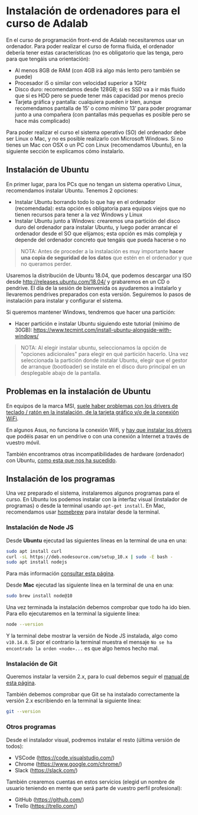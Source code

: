 # Instalación de ordenadores para el curso de Adalab

En el curso de programación front-end de Adalab necesitaremos usar un ordenador. Para poder realizar el curso de forma fluida, el ordenador debería tener estas características (no es obligatorio que las tenga, pero para que tengáis una orientación):

- Al menos 8GB de RAM (con 4GB irá algo más lento pero también se puede)
- Procesador i5 o similar con velocidad superior a 1GHz
- Disco duro: recomendamos desde 128GB; si es SSD va a ir más fluido que si es HDD pero se puede tener más capacidad por menos precio
- Tarjeta gráfica y pantalla: cualquiera pueden ir bien, aunque recomendamos pantalla de 15’ o como mínimo 13’ para poder programar junto a una compañera (con pantallas más pequeñas es posible pero se hace más complicado)

Para poder realizar el curso el sistema operativo (SO) del ordenador debe ser Linux o Mac, y no es posible realizarlo con Microsoft Windows. Si no tienes un Mac con OSX o un PC con Linux (recomendamos Ubuntu), en la siguiente sección te explicamos cómo instalarlo.

## Instalación de Ubuntu

En primer lugar, para los PCs que no tengan un sistema operativo Linux, recomendamos instalar Ubuntu. Tenemos 2 opciones:

- Instalar Ubuntu borrando todo lo que hay en el ordenador (recomendada): esta opción es obligatoria para equipos viejos que no tienen recursos para tener a la vez Windows y Linux
- Instalar Ubuntu junto a Windows: crearemos una partición del disco duro del ordenador para instalar Ubuntu, y luego poder arrancar el ordenador desde el SO que elijamos; esta opción es más compleja y depende del ordenador concreto que tengáis que pueda hacerse o no

> NOTA: Antes de proceder a la instalación es muy importante **hacer una copia de seguridad de los datos** que estén en el ordenador y que no queramos perder.

Usaremos la distribución de Ubuntu 18.04, que podemos descargar una ISO desde http://releases.ubuntu.com/18.04/ y grabaremos en un CD o pendrive. El día de la sesión de bienvenida os ayudaremos a instalarlo y llevaremos pendrives preparados con esta versión. Seguiremos lo pasos de instalación para instalar y configurar el sistema.

Si queremos mantener Windows, tendremos que hacer una partición:

- Hacer partición e instalar Ubuntu siguiendo este tutorial (mínimo de 30GB): https://www.tecmint.com/install-ubuntu-alongside-with-windows/

> NOTA: Al elegir instalar ubuntu, seleccionamos la opción de "opciones adicionales" para elegir en qué partición hacerlo. Una vez seleccionada la partición donde instalar Ubuntu, elegir que el gestor de arranque (bootloader) se instale en el disco duro principal en un desplegable abajo de la pantalla.

## Problemas en la instalación de Ubuntu

En equipos de la marca MSI, [suele haber problemas con los drivers de teclado / ratón en la instalación, de la tarjeta gráfico y/o de la conexión WiFi](https://gist.github.com/mari-linhares/cef4cb3440408e44963d1447a7db5ae0).

En algunos Asus, no funciona la conexión Wifi, y [hay que instalar los drivers](https://askubuntu.com/questions/990378/wi-fi-not-working-on-lenovo-thinkpad-e570-realtek-rtl8821ce) que podéis pasar en un pendrive o con una conexión a Internet a través de vuestro móvil.

También encontramos otras incompatibilidades de hardware (ordenador) con Ubuntu, [como esta que nos ha sucedido](https://askubuntu.com/questions/38780/how-do-i-set-nomodeset-after-ive-already-installed-ubuntu).

## Instalación de los programas

Una vez preparado el sistema, instalaremos algunos programas para el curso. En Ubuntu los podemos instalar con la interfaz visual (instalador de programas) o desde la terminal usando `apt-get install`. En Mac, recomendamos usar [homebrew](https://brew.sh/) para instalar desde la terminal.

### Instalación de Node JS

Desde **Ubuntu** ejecutad las siguientes líneas en la terminal de una en una:

```bash
sudo apt install curl
curl -sL https://deb.nodesource.com/setup_10.x | sudo -E bash -
sudo apt install nodejs
```

Para más información [consultar esta página](https://joshtronic.com/2018/05/08/how-to-install-nodejs-10-on-ubuntu-1804-lts/).

Desde **Mac** ejecutad las siguiente línea en la terminal de una en una:

```bash
sudo brew install node@10
```

Una vez terminada la instalación debemos comprobar que todo ha ido bien. Para ello ejecutaremos en la terminal la siguiente línea:

```bash
node --version
```

Y la terminal debe mostrar la versión de Node JS instalada, algo como `v10.14.0`.
Si por el contrario la terminal muestra el mensaje `No se ha encontrado la orden «node»...` es que algo hemos hecho mal.

### Instalación de Git

Queremos instalar la versión 2.x, para lo cual debemos seguir el [manual de esta página](https://git-scm.com/downloads).

También debemos comprobar que Git se ha instalado correctamente la versión 2.x escribiendo en la terminal la siguiente línea:

```bash
git --version
```

### Otros programas

Desde el instalador visual, podremos instalar el resto (última versión de todos):

- VSCode (https://code.visualstudio.com/)
- Chrome (https://www.google.com/chrome/)
- Slack (https://slack.com/)

También crearemos cuentas en estos servicios (elegid un nombre de usuario teniendo en mente que será parte de vuestro perfil profesional):

- GitHub (https://github.com/)
- Trello (https://trello.com/)

